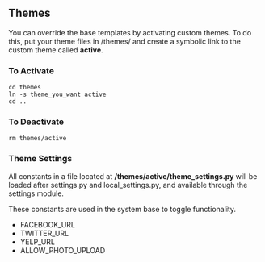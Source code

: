 ## Themes

You can override the base templates by activating custom themes.  To do this,
put your theme files in /themes/ and create a symbolic link to the custom theme
called **active**.  

### To Activate
~~~~
cd themes
ln -s theme_you_want active
cd ..
~~~~

### To Deactivate
~~~~
rm themes/active
~~~~

### Theme Settings

All constants in a file located at **/themes/active/theme_settings.py**
will be loaded after settings.py and local_settings.py, and available
through the settings module.

These constants are used in the system base to toggle functionality.

 + FACEBOOK_URL
 + TWITTER_URL
 + YELP_URL
 + ALLOW_PHOTO_UPLOAD
